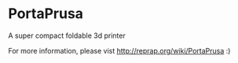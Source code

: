 PortaPrusa
==========

A super compact foldable 3d printer

For more information, please vist http://reprap.org/wiki/PortaPrusa :)